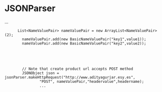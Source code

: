 # JSONParser

...

          List<NameValuePair> nameValuePair = new ArrayList<NameValuePair>(2);
            nameValuePair.add(new BasicNameValuePair("key1",value1));
            nameValuePair.add(new BasicNameValuePair("key2",value2));
           




            // Note that create product url accepts POST method
            JSONObject json = jsonParser.makeHttpRequest("http://www.adityagurjar.esy.es",
                    "POST", nameValuePair,"headervalue",headername);
                    ...
